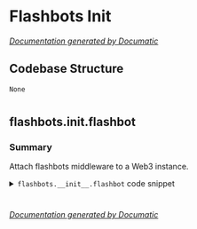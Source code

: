 # Flashbots Init

[_Documentation generated by Documatic_](https://www.documatic.com)

<!---Documatic-section-Codebase Structure-start--->
## Codebase Structure

<!---Documatic-block-system_architecture-start--->
```mermaid
None
```
<!---Documatic-block-system_architecture-end--->

# #
<!---Documatic-section-Codebase Structure-end--->

<!---Documatic-section-flashbots.__init__.flashbot-start--->
## flashbots.__init__.flashbot

<!---Documatic-section-flashbot-start--->
### Summary

Attach flashbots middleware to a Web3 instance.

<!---Documatic-block-flashbots.__init__.flashbot-start--->
<details>
	<summary><code>flashbots.__init__.flashbot</code> code snippet</summary>

```python
def flashbot(w3: Web3, signature_account: LocalAccount, endpoint_uri: Optional[Union[URI, str]]=None):
    flashbots_provider = FlashbotProvider(signature_account, endpoint_uri)
    if endpoint_uri is not None and 'goerli' in endpoint_uri:
        w3.middleware_onion.inject(geth_poa_middleware, layer=0)
    flash_middleware = construct_flashbots_middleware(flashbots_provider)
    w3.middleware_onion.add(flash_middleware)
    attach_modules(w3, {'flashbots': (Flashbots,)})
```
</details>
<!---Documatic-block-flashbots.__init__.flashbot-end--->
<!---Documatic-section-flashbot-end--->

# #
<!---Documatic-section-flashbots.__init__.flashbot-end--->

[_Documentation generated by Documatic_](https://www.documatic.com)